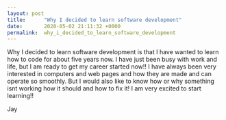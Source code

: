 ```yaml
---
layout: post
title:      "Why I decided to learn software development"
date:       2020-05-02 21:11:32 +0000
permalink:  why_i_decided_to_learn_software_development
---
```



Why I decided to learn software development is that I have wanted to learn how to code for about five years now. I have just been busy with work and life, but I am ready to get my career started now!! I have always been very interested in computers and web pages and how they are made and can operate so smoothly. But I would also like to know how or why something isnt working how it should and how to fix it! I am very excited to start learning!!

Jay
